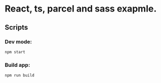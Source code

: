 # React, ts, parcel and sass exapmle.

## Scripts

### Dev mode:

```bash
npm start
```

### Build app:

```bash
npm run build
```

